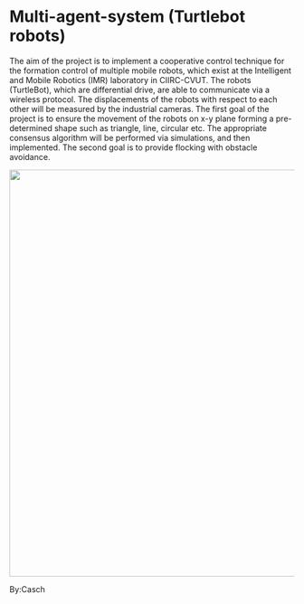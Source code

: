 # Multi-agent-system (Turtlebot robots)
The aim of the project is to implement a cooperative control technique for the formation control of multiple mobile robots,
which exist at the Intelligent and Mobile Robotics (IMR) laboratory in CIIRC-CVUT. The robots (TurtleBot), which are
differential drive, are able to communicate via a wireless protocol. The displacements of the robots with respect to each
other will be measured by the industrial cameras. The first goal of the project is to ensure the movement of the robots on x-y
plane forming a pre-determined shape such as triangle, line, circular etc. The appropriate consensus algorithm will be performed via simulations, and then implemented. The second goal is to provide flocking with obstacle avoidance.
<p align="center">
<img src="https://github.com/Sinchiguano/Multi-agent-system/blob/master/INF/cesar.gif", width="720">
</p>
By:Casch
